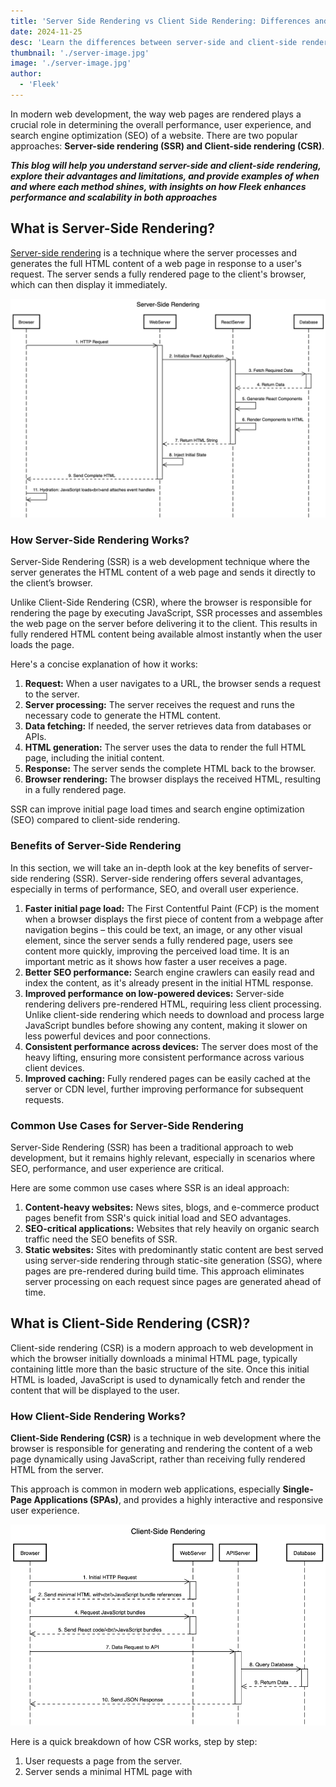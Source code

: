 ```yaml
---
title: 'Server Side Rendering vs Client Side Rendering: Differences and Examples'
date: 2024-11-25
desc: 'Learn the differences between server-side and client-side rendering, their benefits, and when to use each. Learn how Fleek improves both approaches.'
thumbnail: './server-image.jpg'
image: './server-image.jpg'
author:
  - 'Fleek'
---
```


In modern web development, the way web pages are rendered plays a crucial role in determining the overall performance, user experience, and search engine optimization (SEO) of a website. There are two popular approaches: **Server-side rendering (SSR) and Client-side rendering (CSR)**.

***This blog will help you understand server-side and client-side rendering, explore their advantages and limitations, and provide examples of when and where each method shines, with insights on how Fleek enhances performance and scalability in both approaches***

## **What is Server-Side Rendering?**

[Server-side rendering](https://fleek.xyz/blog/learn/server-side-rendering-explained/) is a technique where the server processes and generates the full HTML content of a web page in response to a user's request. The server sends a fully rendered page to the client's browser, which can then display it immediately.

![image alt](./table1.png)

### **How Server-Side Rendering Works?**

Server-Side Rendering (SSR) is a web development technique where the server generates the HTML content of a web page and sends it directly to the client’s browser.

Unlike Client-Side Rendering (CSR), where the browser is responsible for rendering the page by executing JavaScript, SSR processes and assembles the web page on the server before delivering it to the client. This results in fully rendered HTML content being available almost instantly when the user loads the page.

Here's a concise explanation of how it works:

1. **Request:** When a user navigates to a URL, the browser sends a request to the server.
2. **Server processing:** The server receives the request and runs the necessary code to generate the HTML content.
3. **Data fetching:** If needed, the server retrieves data from databases or APIs.
4. **HTML generation:** The server uses the data to render the full HTML page, including the initial content.
5. **Response:** The server sends the complete HTML back to the browser.
6. **Browser rendering:** The browser displays the received HTML, resulting in a fully rendered page.

SSR can improve initial page load times and search engine optimization (SEO) compared to client-side rendering.

### **Benefits of Server-Side Rendering**

In this section, we will take an in-depth look at the key benefits of server-side rendering (SSR). Server-side rendering offers several advantages, especially in terms of performance, SEO, and overall user experience.

1. **Faster initial page load:** The First Contentful Paint (FCP) is the moment when a browser displays the first piece of content from a webpage after navigation begins – this could be text, an image, or any other visual element, since the server sends a fully rendered page, users see content more quickly, improving the perceived load time. It is an important metric as it shows how faster a user receives a page.
2. **Better SEO performance:** Search engine crawlers can easily read and index the content, as it's already present in the initial HTML response.
3. **Improved performance on low-powered devices:** Server-side rendering delivers pre-rendered HTML, requiring less client processing. Unlike client-side rendering which needs to download and process large JavaScript bundles before showing any content, making it slower on less powerful devices and poor connections.
4. **Consistent performance across devices:** The server does most of the heavy lifting, ensuring more consistent performance across various client devices.
5. **Improved caching:** Fully rendered pages can be easily cached at the server or CDN level, further improving performance for subsequent requests.

### **Common Use Cases for Server-Side Rendering**

Server-Side Rendering (SSR) has been a traditional approach to web development, but it remains highly relevant, especially in scenarios where SEO, performance, and user experience are critical.

Here are some common use cases where SSR is an ideal approach:

1. **Content-heavy websites:** News sites, blogs, and e-commerce product pages benefit from SSR's quick initial load and SEO advantages.
2. **SEO-critical applications:** Websites that rely heavily on organic search traffic need the SEO benefits of SSR.
3. **Static websites:** Sites with predominantly static content are best served using server-side rendering through static-site generation (SSG), where pages are pre-rendered during build time. This approach eliminates server processing on each request since pages are generated ahead of time.

## **What is Client-Side Rendering (CSR)?**

Client-side rendering (CSR) is a modern approach to web development in which the browser initially downloads a minimal HTML page, typically containing little more than the basic structure of the site. Once this initial HTML is loaded, JavaScript is used to dynamically fetch and render the content that will be displayed to the user.

### **How Client-Side Rendering Works?**

**Client-Side Rendering (CSR)** is a technique in web development where the browser is responsible for generating and rendering the content of a web page dynamically using JavaScript, rather than receiving fully rendered HTML from the server.

This approach is common in modern web applications, especially **Single-Page Applications (SPAs)**, and provides a highly interactive and responsive user experience.

![image alt](./table2.png)

Here is a quick breakdown of how CSR works, step by step:

1. User requests a page from the server.
2. Server sends a minimal HTML page with <script> tags that link to JavaScript files, which tells the browser which JavaScript bundles to download and execute..
3. Browser downloads and executes the JavaScript, typically showing a loading state. During this time, it fetches the necessary data, and the page is dynamically updated as the JavaScript code processes and renders the content.
4. JavaScript makes API calls to fetch data.
5. JavaScript renders the page content dynamically.

### **Benefits of Client-Side Rendering**

Client-Side Rendering (CSR) has become increasingly popular in modern web development, especially for creating highly dynamic and interactive user experiences.

Below, we’ll explore the major advantages of client-side rendering in detail:

1. **Rich interactivity:** Client-side rendering excels at interfaces requiring instant UI updates without server requests - like form validations, animations, drag-and-drop features, and local data filtering.
2. **Reduced server load:** After the initial page load, most of the processing happens on the client-side, reducing the load on the server.
3. **Fast subsequent page loads:** Once the initial JavaScript is loaded, navigating between pages can be very quick as only data needs to be fetched.
4. **Offline capabilities:** CSR applications can more easily implement offline functionality.
5. **Separation of concerns:** Clear separation between front-end and back-end, allowing for more specialized development teams.

### **Common Use Cases for Client Side Rendering**

Client-side rendering (CSR) is widely adopted in modern web development, particularly in scenarios that require high interactivity, dynamic content updates, and seamless user experiences.

Below are some of the most common use cases for client-side rendering:

1. **Web applications:** Complex, interactive applications like project management tools or online editors.
2. **Social media platforms:** Platforms requiring real-time updates and high interactivity.
3. **Single-page applications (SPAs):** Applications that update content dynamically without full page reloads.

## **Key Differences Between Server-Side Rendering and Client-Side Rendering**

| **Aspect** | **Server-Side Rendering (SSR)** | **Client-Side Rendering (CSR)** |
| --- | --- | --- |
| **Initial Page Load Time** | Typically offers quicker First Contentful Paint (FCP) | Longer initial load, but faster subsequent navigation |
| **SEO-Friendliness** | More SEO-friendly out of the box | Requires additional considerations for SEO |
| **Server Load** | Puts more load on the server | Shifts more of the workload to the client |
| **User Experience and Interactivity** | Feels more like traditional web browsing | Provides a more app-like, interactive experience |
| **Maintenance and Scalability** | Can be challenging to scale as server resources must handle rendering for each incoming request | Easy to deploy and scale with static files, but more complex to maintain due to client-side state management |

## **Choosing Between SSR and CSR: 3 Factors to Consider**

The choice between SSR and CSR depends on various factors. Let’s explore some key points and find which one is ideal for you:

1. **SEO Requirements**

If your site relies heavily on organic search traffic, SSR has an advantage because it makes content immediately available to search engine crawlers.

CSR can present challenges for SEO as not all search engines process JavaScript the same way, which can affect how the content is indexed and ranked.

1. **Target Audience**

Consider the devices and network conditions of your users. If many of your users are on mobile devices or slower networks, SSR might be preferable as it sends a fully rendered page.

1. **Performance Priorities**

Decide whether initial load time or subsequent interaction speed is more important.

SSR typically offers faster initial page loads, while CSR may have a longer initial load but faster subsequent navigation and updates.

Simply put, static and content-heavy sites (like blogs or news sites) often benefit more from SSR because it delivers the content faster on initial load. Highly interactive applications (like social media platforms or complex web apps) tend to favor CSR for its dynamic capabilities.

***While each approach has its strengths and trade-offs, Fleek Functions bridges the gap between them by offering a unified, edge-optimized solution that enhances the performance and scalability of both. The next section dives into how Fleek Functions improves SSR and CSR capabilities.***

## **Fleek Functions: Transforming Server-Side and Client-Side Rendering**

Before diving into specific improvements for SSR and CSR, let's understand what Fleek Functions are.

### **Understanding Fleek Functions**

[Fleek Functions](https://fleek.xyz/blog/announcements/introducing-fleek-functions/) are edge-optimized, auto-scaling, serverless functions that improve the way web applications handle server-side and client-side rendering. Built on top of Fleek Network's unstoppable infra, these functions provide developers with a highly performant, cost-efficient, and scalable solution for executing server-side code.

### **How Fleek Functions Improves Server-Side Rendering?**

Built on top of [Fleek Network](http://fleek.network/)'s unstoppable infra, Fleek [Functions](https://fleek.xyz/blog/announcements/introducing-fleek-functions/) provide a high performant and scalable solution for executing code server-side code.

Here are three reasons why Fleek offers more capable SSR than its peers:

1. **Edge-Optimized Processing**

Fleek Functions execute SSR workloads at globally distributed edge nodes, ensuring minimal latency and faster page loads. This approach brings rendering close to users, improving user experience for dynamic and SEO-critical pages.

1. **Consistent Performance with Scalability**

Fleek Functions are designed to minimize cold starts through Fleek Network's architecture, helping maintain consistent server-side response times. Auto-scaling dynamically handles traffic spikes, making it ideal for high-demand use cases like e-commerce and media platforms.

1. **Seamless Framework Integration**

Full compatibility with [Next.js](https://fleek.xyz/blog/announcements/nextjs-support-release/) enables features like dynamic routing, server-side middleware, and incremental static generation. Developers can deliver scalable SSR applications with minimal complexity.

### **How Fleek Functions Improve Client-Side Rendering?**

[Fleek Functions](https://fleek.xyz/docs/platform/fleek-functions/) simplify backend management by providing fast, secure, and scalable API handling. Whether enabling real-time updates for dashboards or processing data for single-page applications, Fleek Functions deliver the reliability and performance required for interactive client-side experiences.

Let’s examine three key features of Fleek’s CSR capabilities:

1. **Efficient Backend Support**

Fleek Functions simplify API handling, routing requests, and performing server-side computations for CSR applications. By running on the edge, they reduce round-trip times, ensuring responsive and lightweight client experiences.

1. **Built-In Security and Privacy**

With Intel SGX-powered [Trusted Execution Environments (TEEs)](https://blog.fleek.network/post/fleek-network-intel-sgx-integration/), Fleek ensures sensitive data remains encrypted and confidential during edge processing. This makes it an excellent choice for applications requiring private data handling.

1. **Scalable and Reliable Infrastructure**

Automatic scaling and a globally distributed network provide high availability and fault tolerance, while usage-based pricing optimizes costs for developers.

### **Future-Ready Development**

Fleek continues to innovate with upcoming features tailored for rendering workflows:

- Incremental Static Regeneration (ISR) for combining static pre-rendering with real-time updates.
- Enhanced image optimization for faster media delivery.
- Streaming support to enable interactive content generation.
- Advanced caching strategies to maximize performance for both SSR and CSR use cases.

### **Start SSR Development With Fleek**

Here are a couple of resources to help you get started:

1. [Fleek Functions Tutorial](https://fleek.xyz/docs/cli/functions)
2. [Fleek Functions Platform Docs](https://fleek.xyz/docs/platform/fleek-functions)
3. [Fleek Functions Early Performance Test](https://blog.fleek.network/post/fleek-network-testnet-phase-3-results/)
4. Read how Fleek made [server-side rendering](https://fleek.xyz/blog/announcements/server-side-nextjs-on-fleek/) with Next.js possible
5. Fleek’s [Github documentation](https://github.com/fleek-platform/fleek-next) of the Fleek Next adapter

Stay updated with the latest SSR trends and Fleek features on our

[blog](http://fleek.xyz/blog/)